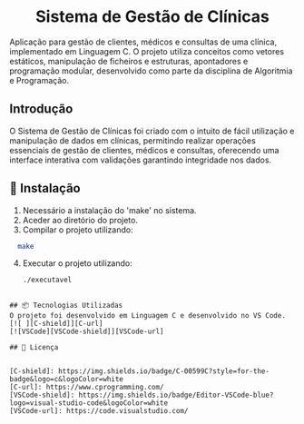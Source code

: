  <h1 align="center">Sistema de Gestão de Clínicas</h1>
Aplicação para gestão de clientes, médicos e consultas de uma clínica, implementado em Linguagem C. O projeto utiliza conceitos como vetores estáticos, manipulação de ficheiros e estruturas, apontadores e programação modular, desenvolvido como parte da disciplina de Algoritmia e Programação.

## Introdução 
O Sistema de Gestão de Clínicas foi criado com o intuito de fácil utilização e manipulação de dados em clínicas, permitindo realizar operações essenciais de gestão de clientes, médicos e consultas, oferecendo uma interface interativa com validações garantindo integridade nos dados.

## 🔨 Instalação
1. Necessário a instalação do 'make' no sistema.
2. Aceder ao diretório do projeto.
3. Compilar o projeto utilizando:
  ```bash
    make
```
4. Executar o projeto utilizando:
    ```bash
    ./executavel
```

## 📦 Tecnologias Utilizadas
O projeto foi desenvolvido em Linguagem C e desenvolvido no VS Code.
[![ ][C-shield]][C-url]
[![VSCode][VSCode-shield]][VSCode-url]

## 📄 Licença


[C-shield]: https://img.shields.io/badge/C-00599C?style=for-the-badge&logo=c&logoColor=white
[C-url]: https://www.cprogramming.com/
[VSCode-shield]: https://img.shields.io/badge/Editor-VSCode-blue?logo=visual-studio-code&logoColor=white
[VSCode-url]: https://code.visualstudio.com/

